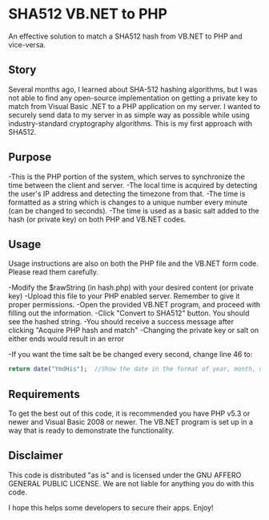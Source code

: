 # SHA512 VB.NET to PHP
An effective solution to match a SHA512 hash from VB.NET to PHP and vice-versa.

## Story
Several months ago, I learned about SHA-512 hashing algorithms, but I was not able to find any open-source implementation on getting a private key to match from Visual Basic .NET to a PHP application on my server. I wanted to securely send data to my server in as simple way as possible while using industry-standard cryptography algorithms. This is my first approach with SHA512.

## Purpose
-This is the PHP portion of the system, which serves to synchronize the time between the client and server. 
-The local time is acquired by detecting the user's IP address and detecting the timezone from that.
-The time is formatted as a string which is changes to a unique number every minute (can be changed to seconds).
-The time is used as a basic salt added to the hash (or private key) on both PHP and VB.NET codes.

## Usage
Usage instructions are also on both the PHP file and the VB.NET form code. Please read them carefully.

-Modify the $rawString (in hash.php) with your desired content (or private key)
-Upload this file to your PHP enabled server. Remember to give it proper permissions.
-Open the provided VB.NET program, and proceed with filling out the information.
-Click "Convert to SHA512" button. You should see the hashed string.
-You should receive a success message after clicking "Acquire PHP hash and match"
-Changing the private key or salt on either ends would result in an error

-If you want the time salt be be changed every second, change line 46 to:
```php
return date("YmdHis"); 	//Show the date in the format of year, month, day, hour, minute
```
## Requirements
To get the best out of this code, it is recommended you have PHP v5.3 or newer and Visual Basic 2008 or newer.
The VB.NET program is set up in a way that is ready to demonstrate the functionality. 

## Disclaimer
This code is distributed "as is" and is licensed under the GNU AFFERO GENERAL PUBLIC LICENSE.
We are not liable for anything you do with this code.

I hope this helps some developers to secure their apps. Enjoy!
